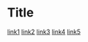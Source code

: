 # Title

[link1](https://something.com)
[link2](https://www.google.com/?client=safari&channel=mac_bm)
[link3](https://www.gradescope.com)
[link4](https://docs.google.com/document/d/1NDRdEzWw1E8vJaWP_bIEAOtFM03z_FfiwXhbNyix8Zo/edit#heading=h.uhclq29qh1jt)
[link5]((https://docs.google.com))